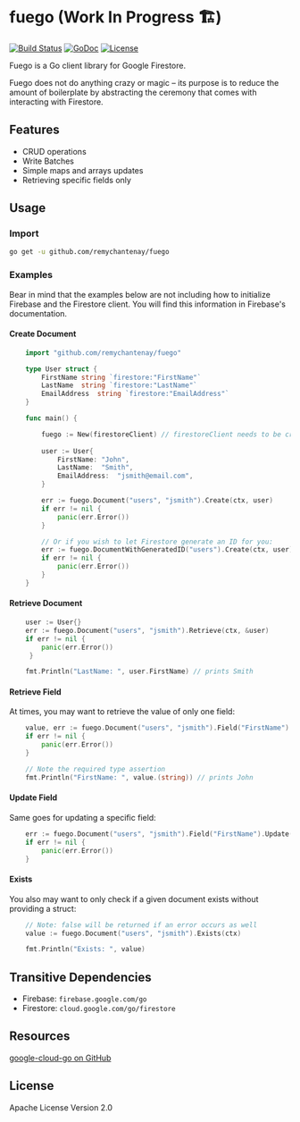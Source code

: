 # fuego (Work In Progress 🏗️)
[![Build Status](https://travis-ci.org/remychantenay/fuego.svg?branch=master)](https://travis-ci.org/remychantenay/fuego)
[![GoDoc](https://godoc.org/github.com/remychantenay/fuego?status.svg)](https://godoc.org/github.com/remychantenay/fuego)
[![License](https://img.shields.io/badge/License-Apache%202.0-blue.svg)](https://opensource.org/licenses/Apache-2.0)

Fuego is a Go client library for Google Firestore.

Fuego does not do anything crazy or magic – its purpose is to reduce the amount of boilerplate by abstracting the ceremony that comes with interacting with Firestore.

## Features
* CRUD operations
* Write Batches
* Simple maps and arrays updates
* Retrieving specific fields only

## Usage
### Import
```bash
go get -u github.com/remychantenay/fuego
```

### Examples
Bear in mind that the examples below are not including how to initialize Firebase and the Firestore client. You will find this information in Firebase's documentation.
#### Create Document
```go
    import "github.com/remychantenay/fuego"

    type User struct {
        FirstName string `firestore:"FirstName"`
        LastName  string `firestore:"LastName"`
        EmailAddress  string `firestore:"EmailAddress"`
    }

    func main() {

        fuego := New(firestoreClient) // firestoreClient needs to be created beforehand.
        
        user := User{
            FirstName: "John",
            LastName:  "Smith",
            EmailAddress:  "jsmith@email.com",
        }

        err := fuego.Document("users", "jsmith").Create(ctx, user)
        if err != nil {
            panic(err.Error())
        }

        // Or if you wish to let Firestore generate an ID for you:
        err := fuego.DocumentWithGeneratedID("users").Create(ctx, user)
        if err != nil {
            panic(err.Error())
        }
    }
```
#### Retrieve Document
```go
    user := User{}
    err := fuego.Document("users", "jsmith").Retrieve(ctx, &user)
    if err != nil {
        panic(err.Error())
     }

    fmt.Println("LastName: ", user.FirstName) // prints Smith
```

#### Retrieve Field
At times, you may want to retrieve the value of only one field:
```go
    value, err := fuego.Document("users", "jsmith").Field("FirstName").Retrieve(ctx)
    if err != nil {
        panic(err.Error())
    }

    // Note the required type assertion
    fmt.Println("FirstName: ", value.(string)) // prints John
```

#### Update Field
Same goes for updating a specific field:
```go
    err := fuego.Document("users", "jsmith").Field("FirstName").Update(ctx, "Mike")
    if err != nil {
        panic(err.Error())
    }
```

#### Exists
You also may want to only check if a given document exists without providing a struct:
```go
    // Note: false will be returned if an error occurs as well
    value := fuego.Document("users", "jsmith").Exists(ctx)

    fmt.Println("Exists: ", value)
```

## Transitive Dependencies
* Firebase: `firebase.google.com/go`
* Firestore: `cloud.google.com/go/firestore`

## Resources
[google-cloud-go on GitHub](https://github.com/googleapis/google-cloud-go/tree/master/firestore)

## License
Apache License Version 2.0